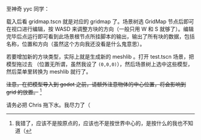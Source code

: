 至神奇 yyc 同学：

载入后看 gridmap.tscn 就是对应的 gridmap 了。场景树选 GridMap 节点后即可在视口进行编辑，按 WASD 来调整方块的方向（一般只用 W 和 S 就够了）。编辑完毕后点运行即可看到此场景根节点所挂脚本的输出，输出了所有块的数据，包括名称，位置和方向（虽然这个方向我还没看是什么鬼意思）。

若要增加新的方块类型，实际上就是生成新的 meshlib 。打开 test.tscn 场景，把模型拖过去 （位置无所谓，虽然我设了 `(0,0,0)`），然后场景树上选中这些模型，然后菜单里转换为 meshlib 就行了。

~~注意，在把模型导入到 godot 之前，请额外注意物体的中心位置，将会影响到 grid 的放置。~~ [^1]

[^1]: 我错了，应该不是按原点的，应该也不是按世界中心的，是按什么的我也不知道（

请务必把 Chris 拖下水。我尽力了（
